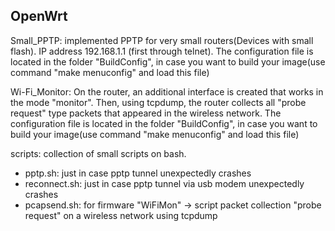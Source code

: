 OpenWrt
------------------------------------------------------------------
Small_PPTP: implemented PPTP for very small routers(Devices with small flash). IP address 192.168.1.1 (first through telnet). The configuration file is located in the folder "BuildConfig", in case you want to build your image(use command "make menuconfig" and load this file)

Wi-Fi_Monitor: On the router, an additional interface is created that works in the mode "monitor". Then, using tсpdump, the router collects all "probe request" type packets that appeared in the wireless network. The configuration file is located in the folder "BuildConfig", in case you want to build your image(use command "make menuconfig" and load this file)

scripts: collection of small scripts on bash. 
 - pptp.sh: just in case pptp tunnel unexpectedly crashes
 - reconnect.sh: just in case pptp tunnel via usb modem unexpectedly crashes
 - pcapsend.sh: for firmware "WiFiMon" -> script packet collection "probe request" on a wireless network using tcpdump
 
 

